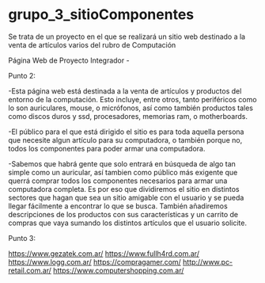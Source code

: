 # grupo_3_sitioComponentes
Se trata de un proyecto en el que se realizará un sitio web destinado a la venta de artículos varios del rubro de Computación

Página Web de Proyecto Integrador  -

Punto 2:

-Esta página web está destinada a la venta de artículos y productos del entorno de la computación.
Esto incluye, entre otros, tanto periféricos como lo son auriculares, mouse, o micrófonos, así como también productos tales como
discos duros y ssd, procesadores, memorias ram, o motherboards.

-El público para el que está dirigido el sitio es para toda aquella persona que necesite algun artículo para su computadora, o también
porque no, todos los componentes para poder armar una computadora.

-Sabemos que habrá gente que solo entrará en búsqueda de algo tan simple como un auricular, así tambien como público más exigente que
querrá comprar todos los componentes necesarios para armar una computadora completa.
Es por eso que dividiremos el sitio en distintos sectores que hagan que sea un sitio amigable con el usuario y se pueda llegar fácilmente
a encontrar lo que se busca. También añadiremos descripciones de los productos con sus características y un carrito de compras que vaya sumando
los distintos artículos que el usuario solicite.


Punto 3:

https://www.gezatek.com.ar/
https://www.fullh4rd.com.ar/
https://www.logg.com.ar/
https://compragamer.com/
http://www.pc-retail.com.ar/
https://www.computershopping.com.ar/
